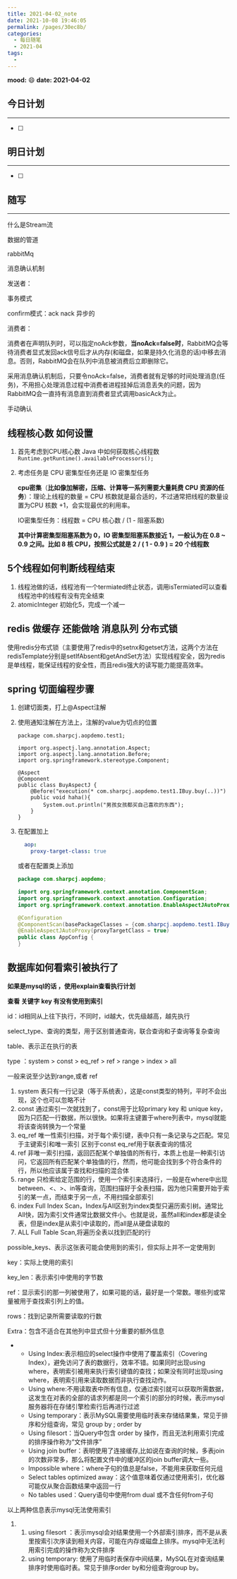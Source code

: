 ```yaml
---
title: 2021-04-02_note
date: 2021-10-08 19:46:05
permalink: /pages/30ec8b/
categories:
  - 每日随笔
  - 2021-04
tags:
  - 
---
```

**mood:** :smile:  																		**date: 2021-04-02**  
## 今日计划  
------
- [ ]  
## 明日计划  
------
- [ ]  
## 随写 
------

什么是Stream流

数据的管道

rabbitMq

消息确认机制

发送者：

事务模式

confirm模式：ack nack 异步的

消费者：

消费者在声明队列时，可以指定noAck参数，**当noAck=false时**，RabbitMQ会等待消费者显式发回ack信号后才从内存(和磁盘，如果是持久化消息的话)中移去消息。否则，RabbitMQ会在队列中消息被消费后立即删除它。

采用消息确认机制后，只要令noAck=false，消费者就有足够的时间处理消息(任务)，不用担心处理消息过程中消费者进程挂掉后消息丢失的问题，因为RabbitMQ会一直持有消息直到消费者显式调用basicAck为止。

手动确认



## 线程核心数 如何设置

1. 首先考虑到CPU核心数 Java 中如何获取核心线程数 `Runtime.getRuntime().availableProcessors();`

2. 考虑任务是 CPU 密集型任务还是 IO 密集型任务

   **cpu密集**（**比如像加解密，压缩、计算等一系列需要大量耗费 CPU 资源的任务**）：理论上线程的数量 = CPU 核数就是最合适的，不过通常把线程的数量设置为CPU 核数 +1，会实现最优的利用率。

   IO密集型任务：线程数 = CPU 核心数 / (1 - 阻塞系数)

   **其中计算密集型阻塞系数为 0，IO 密集型阻塞系数接近 1，一般认为在 0.8 ~ 0.9 之间。比如 8 核 CPU，按照公式就是 2 / ( 1 - 0.9 ) = 20 个线程数**

## 5个线程如何判断线程结束

1. 线程池做的话，线程池有一个termiated终止状态，调用isTermiated可以查看线程池中的线程有没有完全结束
2. atomicInteger 初始化5，完成一个减一



## redis 做缓存 还能做啥 消息队列 分布式锁

使用redis分布式锁（主要使用了redis中的setnx和getset方法，这两个方法在redisTemplate分别是setIfAbsent和getAndSet方法）实现线程安全，因为redis是单线程，能保证线程的安全性，而且redis强大的读写能力能提高效率。

## spring 切面编程步骤

1. 创建切面类，打上@Aspect注解

2. 使用通知注解在方法上，注解的value为切点的位置

   ```
   package com.sharpcj.aopdemo.test1;
   
   import org.aspectj.lang.annotation.Aspect;
   import org.aspectj.lang.annotation.Before;
   import org.springframework.stereotype.Component;
   
   @Aspect
   @Component
   public class BuyAspectJ {
       @Before("execution(* com.sharpcj.aopdemo.test1.IBuy.buy(..))")
       public void haha(){
           System.out.println("男孩女孩都买自己喜欢的东西");
       }
   }
   ```

3. 在配置加上

   ```yml
     aop:
       proxy-target-class: true
   ```

   或者在配置类上添加

   ```java
   package com.sharpcj.aopdemo;
   
   import org.springframework.context.annotation.ComponentScan;
   import org.springframework.context.annotation.Configuration;
   import org.springframework.context.annotation.EnableAspectJAutoProxy;
   
   @Configuration
   @ComponentScan(basePackageClasses = {com.sharpcj.aopdemo.test1.IBuy.class})
   @EnableAspectJAutoProxy(proxyTargetClass = true)
   public class AppConfig {
   }
   ```

   

## 数据库如何看索引被执行了



**如果是mysql的话 ，使用explain查看执行计划**

**查看 关键字 key 有没有使用到索引**

id：id相同从上往下执行，不同时，id越大，优先级越高，越先执行

select_type、查询的类型，用于区别普通查询，联合查询和子查询等复杂查询

table、表示正在执行的表

type ：system > const > eq_ref > ref > range > index > all

一般来说至少达到range,或者 ref

1. system 表只有一行记录（等于系统表），这是const类型的特列，平时不会出现，这个也可以忽略不计
2. const 通过索引一次就找到了，const用于比较primary key 和 unique key，因为只匹配一行数据，所以很快。如果将主键置于where列表中，mysql就能将该查询转换为一个常量
3. eq_ref 唯一性索引扫描，对于每个索引键，表中只有一条记录与之匹配。常见于主键索引和唯一索引 区别于const eq_ref用于联表查询的情况
4. ref 非唯一索引扫描，返回匹配某个单独值的所有行，本质上也是一种索引访问，它返回所有匹配某个单独值的行，然而，他可能会找到多个符合条件的行，所以他应该属于查找和扫描的混合体
5. range 只检索给定范围的行，使用一个索引来选择行，一般是在where中出现between、<、>、in等查询，范围扫描好于全表扫描，因为他只需要开始于索引的某一点，而结束于另一点，不用扫描全部索引
6. index Full Index Scan，Index与All区别为index类型只遍历索引树。通常比All快，因为索引文件通常比数据文件小。也就是说，虽然all和index都是读全表，但是index是从索引中读取的，而all是从硬盘读取的
7. ALL Full Table Scan,将遍历全表以找到匹配的行

possible_keys、表示这张表可能会使用到的索引，但实际上并不一定使用到

key：实际上使用的索引

key_len：表示索引中使用的字节数

ref：显示索引的那一列被使用了，如果可能的话，最好是一个常数。哪些列或常量被用于查找索引列上的值。

rows：找到记录所需要读取的行数

Extra：包含不适合在其他列中显式但十分重要的额外信息

- - Using Index:表示相应的select操作中使用了覆盖索引（Covering Index），避免访问了表的数据行，效率不错。如果同时出现using where，表明索引被用来执行索引键值的查找；如果没有同时出现using where，表明索引用来读取数据而非执行查找动作。
  - Using where:不用读取表中所有信息，仅通过索引就可以获取所需数据，这发生在对表的全部的请求列都是同一个索引的部分的时候，表示mysql服务器将在存储引擎检索行后再进行过滤
  - Using temporary：表示MySQL需要使用临时表来存储结果集，常见于排序和分组查询，常见 group by ; order by
  - Using filesort：当Query中包含 order by 操作，而且无法利用索引完成的排序操作称为“文件排序”
  - Using join buffer：表明使用了连接缓存,比如说在查询的时候，多表join的次数非常多，那么将配置文件中的缓冲区的join buffer调大一些。
  - Impossible where：where子句的值总是false，不能用来获取任何元组
  - Select tables optimized away：这个值意味着仅通过使用索引，优化器可能仅从聚合函数结果中返回一行
  - No tables used：Query语句中使用from dual 或不含任何from子句

以上两种信息表示mysql无法使用索引

1. 1. using filesort ：表示mysql会对结果使用一个外部索引排序，而不是从表里按索引次序读到相关内容，可能在内存或磁盘上排序。mysql中无法利用索引完成的操作称为文件排序
   2. using temporary: 使用了用临时表保存中间结果，MySQL在对查询结果排序时使用临时表。常见于排序order by和分组查询group by。
